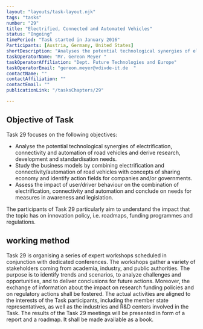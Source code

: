 ```yaml
---
layout: "layouts/task-layout.njk"
tags: "tasks"
number: "29"
title: "Electrified, Connected and Automated Vehicles"
status: "Ongoing"
timePeriod: "Task started in January 2016"
Participants: [Austria, Germany, United States]
shortDescription: "Analyses the potential technological synergies of electrification, connectivity and automation of road vehicles and derive research, development and standardisation need"
taskOperatorName: "Mr. Gereon Meyer "
taskOperatorAffiliation: "Dept. Future Technologies and Europe"
taskOperatorEmail: "gereon.meyer@vdivde-it.de  "
contactName: ""
contactAffiliation: ""
contactEmail: ""
publicationLink: "/tasksChapters/29"

---
```


## Objective of Task

Task 29 focuses on the following objectives: 

- Analyse the potential technological synergies of electrification, connectivity and automation of road vehicles and derive research, development and standardisation needs. 
- Study the business models by combining electrification and connectivity/automation of road vehicles with concepts of sharing economy and identify action fields for companies and/or governments. 
- Assess the impact of user/driver behaviour on the combination of electrification, connectivity and automation and conclude on needs for measures in awareness and legislation.  

The participants of Task 29 particularly aim to understand the impact that the topic has on innovation policy, i.e. roadmaps, funding programmes and regulations. 

## working method
Task 29 is organising a series of expert workshops scheduled in conjunction with dedicated conferences. The workshops gather a variety of stakeholders coming from academia, industry, and public authorities. The purpose is to identify trends and scenarios, to analyze challenges and opportunities, and to deliver conclusions for future actions. Moreover, the exchange of information about the impact on research funding policies and on regulatory actions shall be fostered. The actual activities are aligned to the interests of the Task participants, including the member state representatives, as well as the industries and R&D centers involved in the Task. The results of the Task 29 meetings will be presented in form of a report and a roadmap. It shall be made available as a book.  
